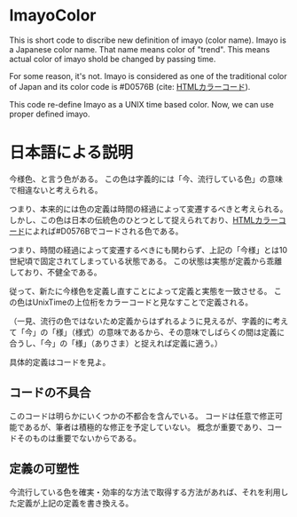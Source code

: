 # ImayoColor
This is short code to discribe new definition of imayo (color name). 
Imayo is a Japanese color name. 
That name means color of "trend". 
This means actual color of imayo shold be changed by passing time. 

For some reason, it's not. 
Imayo is considered as one of the traditional color of Japan and its color code is #D0576B (cite: [HTMLカラーコード](https://www.colordic.org/colorsample/2017)). 

This code re-define Imayo as a UNIX time based color. 
Now, we can use proper defined imayo. 



# 日本語による説明
今様色、と言う色がある。
この色は字義的には「今、流行している色」の意味で相違ないと考えられる。

つまり、本来的には色の定義は時間の経過によって変遷するべきと考えられる。
しかし、この色は日本の伝統色のひとつとして捉えられており、[HTMLカラーコード](https://www.colordic.org/colorsample/2017)によれば#D0576Bでコードされる色である。

つまり、時間の経過によって変遷するべきにも関わらず、上記の「今様」とは10世紀頃で固定されてしまっている状態である。
この状態は実態が定義から乖離しており、不健全である。

従って、新たに今様色を定義し直すことによって定義と実態を一致させる。
この色はUnixTimeの上位桁をカラーコードと見なすことで定義される。

（一見、流行の色ではないため定義からはずれるように見えるが、字義的に考えて「今」の「様」（様式）の意味であるから、その意味でしばらくの間は定義に合うし、「今」の「様」（ありさま）と捉えれば定義に適う。）

具体的定義はコードを見よ。

## コードの不具合
このコードは明らかにいくつかの不都合を含んでいる。
コードは任意で修正可能であるが、筆者は積極的な修正を予定していない。
概念が重要であり、コードそのものは重要でないからである。


## 定義の可塑性
今流行している色を確実・効率的な方法で取得する方法があれば、それを利用した定義が上記の定義を書き換える。
